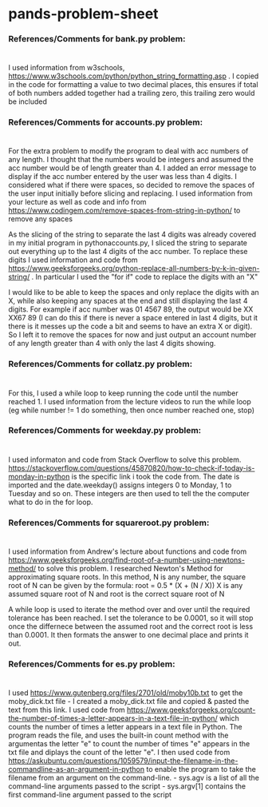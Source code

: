 # **pands-problem-sheet**

### **References/Comments for bank.py problem:**
#
I used information from w3schools, https://www.w3schools.com/python/python_string_formatting.asp . I copied in the code for formatting a value to two decimal places, this ensures if total of both numbers added together had a trailing zero, this trailing zero would be included


### **References/Comments for accounts.py problem:**
#
For the extra problem to modify the program to deal with acc numbers of any length. I thought that the numbers would be integers and assumed the acc number would be of length greater than 4. I added an error message to display if the acc number entered by the user was less than 4 digits. I considered what if there were spaces, so decided to remove the spaces of the user input initially before slicing and replacing. I used information from your lecture as well as code and info from https://www.codingem.com/remove-spaces-from-string-in-python/ to remove any spaces

As the slicing of the string to separate the last 4 digits was already covered in my initial program in pythonaccounts.py, I sliced the string to separate out everything up to the last 4 digits of the acc number. To replace these digits I used information and code from https://www.geeksforgeeks.org/python-replace-all-numbers-by-k-in-given-string/ . In particular I used the "for if" code to replace the digits with an "X"

I would like to be able to keep the spaces and only replace the digits with an X, while also keeping any spaces at the end and still displaying the last 4 digits. For example if acc number was 01 4567 89, the output would be XX XX67 89 (I can do this if there is never a space entered in last 4 digits, but it there is it messes up the code a bit and seems to have an extra X or digit). So I left it to remove the spaces for now and just output an account number of any length greater than 4 with only the last 4 digits showing.


### **References/Comments for collatz.py problem:**
#
For this, I used a while loop to keep running the code until the number reached 1. I used information from the lecture videos to run the while loop (eg while number != 1 do something, then once number reached one, stop)


### **References/Comments for weekday.py problem:**
#
I used informaton and code from Stack Overflow to solve this problem. https://stackoverflow.com/questions/45870820/how-to-check-if-today-is-monday-in-python is the specific link i took the code from. The date is imported and the date.weekday() assigns integers 0 to Monday, 1 to Tuesday and so on. These integers are then used to tell the the computer what to do in the for loop.

### **References/Comments for squareroot.py problem:**
#
I used information from Andrew's lecture about functions and code from https://www.geeksforgeeks.org/find-root-of-a-number-using-newtons-method/ to solve this problem.
I researched Newton's Method for approximating square roots.
In this method,
     N is any number, the square root of N can be given by the formula: 
            root = 0.5 * (X + (N / X)) 
    X is any assumed square root of N and root is the correct square root of N

A while loop is used to iterate the method over and over until the required tolerance has been reached. I set the tolerance to be 0.0001, so it will stop once the differnece between the assumed root and the correct root is less than 0.0001.
It then formats the answer to one decimal place and prints it out.


### **References/Comments for es.py problem:**
#
I used https://www.gutenberg.org/files/2701/old/moby10b.txt to get the moby_dick.txt file - I created a moby_dick.txt file and copied & pasted the text from this link.
I used code from https://www.geeksforgeeks.org/count-the-number-of-times-a-letter-appears-in-a-text-file-in-python/ which counts the number of times a letter appears in a text file in Python.
The program reads the file, and uses the built-in count method with the argumentas the letter "e" to count the number of times "e" appears in the txt file and diplays the count of the letter "e".
I then used code from https://askubuntu.com/questions/1059579/input-the-filename-in-the-commandline-as-an-argument-in-python to enable the program to take the filename from an argument on the command-line.
    - sys.agv is a list of all the command-line arguments passed to the script
    - sys.argv[1] contains the first command-line argument passed to the script